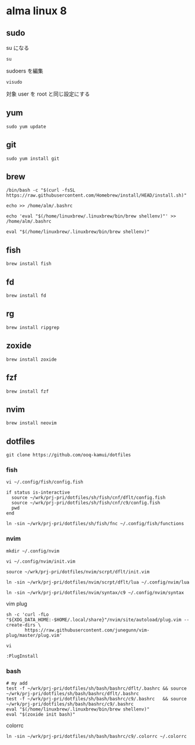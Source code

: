 
# alma linux 8


## sudo

su になる

```
su
```

sudoers を編集

```
visudo
```

対象 user を root と同じ設定にする


## yum

```
sudo yum update
```


## git

```
sudo yum install git
```


## brew

```
/bin/bash -c "$(curl -fsSL https://raw.githubusercontent.com/Homebrew/install/HEAD/install.sh)"
```

```
echo >> /home/alm/.bashrc
```

```
echo 'eval "$(/home/linuxbrew/.linuxbrew/bin/brew shellenv)"' >> /home/alm/.bashrc
```

```
eval "$(/home/linuxbrew/.linuxbrew/bin/brew shellenv)"
```


## fish

```
brew install fish
```


## fd

```
brew install fd
```


## rg

```
brew install ripgrep
```


## zoxide

```
brew install zoxide
```


## fzf

```
brew install fzf
```


## nvim

```
brew install neovim
```


## dotfiles

```
git clone https://github.com/ooq-kamui/dotfiles
```


### fish

```
vi ~/.config/fish/config.fish
```

```
if status is-interactive
  source ~/wrk/prj-pri/dotfiles/sh/fish/cnf/dflt/config.fish
  source ~/wrk/prj-pri/dotfiles/sh/fish/cnf/c9/config.fish
  pwd
end
```

```
ln -sin ~/wrk/prj-pri/dotfiles/sh/fish/fnc ~/.config/fish/functions
```


### nvim

```
mkdir ~/.config/nvim
```

```
vi ~/.config/nvim/init.vim
```

```
source ~/wrk/prj-pri/dotfiles/nvim/scrpt/dflt/init.vim
```

```
ln -sin ~/wrk/prj-pri/dotfiles/nvim/scrpt/dflt/lua ~/.config/nvim/lua
```

```
ln -sin ~/wrk/prj-pri/dotfiles/nvim/syntax/c9 ~/.config/nvim/syntax
```

vim plug

```
sh -c 'curl -fLo "${XDG_DATA_HOME:-$HOME/.local/share}"/nvim/site/autoload/plug.vim --create-dirs \
       https://raw.githubusercontent.com/junegunn/vim-plug/master/plug.vim'
```

```
vi
```

```
:PlugInstall
```


### bash

```
# my add
test -f ~/wrk/prj-pri/dotfiles/sh/bash/bashrc/dflt/.bashrc && source ~/wrk/prj-pri/dotfiles/sh/bash/bashrc/dflt/.bashrc
test -f ~/wrk/prj-pri/dotfiles/sh/bash/bashrc/c9/.bashrc   && source ~/wrk/prj-pri/dotfiles/sh/bash/bashrc/c9/.bashrc
eval "$(/home/linuxbrew/.linuxbrew/bin/brew shellenv)"
eval "$(zoxide init bash)"
```

colorrc

```
ln -sin ~/wrk/prj-pri/dotfiles/sh/bash/bashrc/c9/.colorrc ~/.colorrc
```




